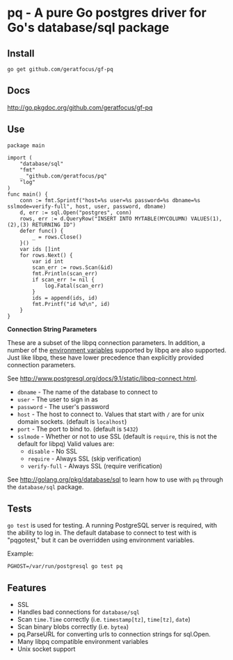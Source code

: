 # pq - A pure Go postgres driver for Go's database/sql package

## Install

	go get github.com/geratfocus/gf-pq

## Docs

<http://go.pkgdoc.org/github.com/geratfocus/gf-pq>

## Use

	package main

	import (
		"database/sql"
		"fmt"
		_ "github.com/geratfocus/pq"
		"log"
	)
	func main() {
		conn := fmt.Sprintf("host=%s user=%s password=%s dbname=%s sslmode=verify-full", host, user, password, dbname)
		d, err := sql.Open("postgres", conn)
		rows, err := d.QueryRow("INSERT INTO MYTABLE(MYCOLUMN) VALUES(1),(2),(3) RETURNING ID")
		defer func() {
			_ = rows.Close()
		}()
		var ids []int
		for rows.Next() {
			var id int
			scan_err := rows.Scan(&id)
			fmt.Println(scan_err)
			if scan_err != nil {
				log.Fatal(scan_err)
			}
			ids = append(ids, id)
			fmt.Printf("id %d\n", id)
		}
	}

**Connection String Parameters**

These are a subset of the libpq connection parameters.  In addition, a
number of the [environment
variables](http://www.postgresql.org/docs/9.1/static/libpq-envars.html)
supported by libpq are also supported.  Just like libpq, these have
lower precedence than explicitly provided connection parameters.

See http://www.postgresql.org/docs/9.1/static/libpq-connect.html.

* `dbname` - The name of the database to connect to
* `user` - The user to sign in as
* `password` - The user's password
* `host` - The host to connect to. Values that start with `/` are for unix domain sockets. (default is `localhost`)
* `port` - The port to bind to. (default is `5432`)
* `sslmode` - Whether or not to use SSL (default is `require`, this is not the default for libpq)
	Valid values are:
	* `disable` - No SSL
	* `require` - Always SSL (skip verification)
	* `verify-full` - Always SSL (require verification)

See http://golang.org/pkg/database/sql to learn how to use with `pq` through the `database/sql` package.

## Tests

`go test` is used for testing.  A running PostgreSQL server is
required, with the ability to log in.  The default database to connect
to test with is "pqgotest," but it can be overridden using environment
variables.

Example:

	PGHOST=/var/run/postgresql go test pq

## Features

* SSL
* Handles bad connections for `database/sql`
* Scan `time.Time` correctly (i.e. `timestamp[tz]`, `time[tz]`, `date`)
* Scan binary blobs correctly (i.e. `bytea`)
* pq.ParseURL for converting urls to connection strings for sql.Open.
* Many libpq compatible environment variables
* Unix socket support
